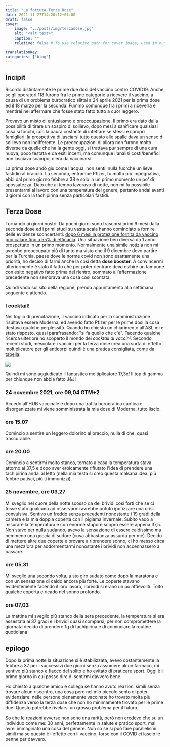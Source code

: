 ```yaml
---
title: "La fottuta Terza Dose"
date: 2021-11-27T14:20:12+01:00
draft: false
cover:
    image: "../posts/img/terzadose.jpg"
    alt: "<alt text>"
    caption: ""
    relative: false # To use relative path for cover image, used in hugo Page-bundles

translationKey: 
categories: ["blog"]
---
```


## Incipit

Ricordo distintamente le prime due dosi del vaccino contro COVID19. Anche se gli operatori 118 furono fra le prime categorie a ricevere il vaccino, a causa di un problema burocratico slittai a 24 aprile 2021 per la prima dose ed il 18 marzo per la seconda. Fummo comunque fra i primi a riceverla e mentirei nel affermare che fosse stato fatto tutto a cuor leggero.

Provavo un misto di entusiasmo e preoccupazione. Il primo era dato dalla possibilità di tirare un sospiro di sollievo, dopo mesi a sanificare qualsiasi cosa si tocchi, con la paura costante di infettare se stessi e i propri famigliari, la prospettiva di lasciarsi tutto questo alle spalle dava un senso di sollievo non indifferente. Le preoccupazioni di allora non furono molto diverse da quelle che ha la gente oggi, si trattava pur sempre di una cura nuova, poco testata e da esiti incerti, ma comunque l'analisi costi/benefici non lasciava scampo, c'era da vaccinarsi.

La prima dose andò giu come l'acqua, non sentii nulla fuorché un lieve fastidio al braccio. La seconda, entrambe Pfizer, fu molto più impegnativa, ebbi dal primo giorno febbre a 38 e solo in un primo momento un po' di spossatezza. Dato che al tempo lavoravo di notte, non mi fu possibile presentarmi al lavoro con una temperatura del genere, pertanto andai avanti 3 giorni con la tachipirina senza particolari fastidi.

## Terza Dose

Tornando ai giorni nostri. Da pochi giorni sono trascorsi primi 6 mesi dalla seconda dose ed i primi studi su vasta scala hanno cominciato a fornire delle evidenze sconcertanti: [dopo 6 mesi la protezione fornita da vaccino può calare fino a 55% di efficacia](https://www.adnkronos.com/vaccino-covid-iss-cala-scudo-dopo-6-mesi-55-da-contagi-e-82-da-forme-gravi_7keSmYF9LVd77h9vVy7lEV). Una situazione ben diversa da 1 anno prospettato in un primo momento. Normalmente una simile notizia non mi avrebbe preoccupato più di tanto ma visto che il 9 dicembre devo partire per la Turchia, paese dove le norme covid non sono esattamente una priorità, ho deciso di farmi anche la cosi detta **dose booster**. A convincermi ulteriormente è stato il fatto che per poter rientrare devo esibire un tampone con esito negativo fatto prima del rientro, sommato all'affermazione precedente non sembrava una cosa cosi scontata.

Quindi vado sul sito della regione, prendo appuntamento alla settimana seguente e attendo. 

### I cocktail!

Nel foglio di prenotazione, il vaccino indicato per la somministrazione risultava essere Moderna, ed avendo fatto Pfizer per le prime dosi la cosa destava qualche perplessità. Quando ho chiesto un chiarimento all'ASL mi è stato risposto, quasi parafrasando: "si fa quello che c'è". Facendo qualche ricerca ulteriore ho scoperto il mondo dei *cocktail di vaccini*. Secondo recenti studi, mescolare i vaccini per la terza dose crea una sorta di effetto moltiplicatore per gli anticorpi quindi è una pratica consigliata, [come da tabella](https://www.witn.com/2021/10/21/is-mixing-matching-covid-19-vaccines-safe-experts-weigh/):

![](../img/vaccinesmix.jpg#center)

Quindi mi sono aggiudicato il fantastico moltiplicatore 17,3x! Il top di gamma per chiunque non abbia fatto J&J!

### 24 novembre 2021, ore 09,04 GTM+2

Accedo all'HUB vaccinale e dopo una trafila burocratica caotica e disorganizzata mi viene somministrata la mia dose di Moderna, tutto liscio.

### ore 15.07

Comincio a sentire un leggero dolorino al braccio, nulla di che, quasi trascurabile.

### ore 20.00

Comincio a sentirmi molto stanco, tornato a casa la temperatura stava attorno ai 37,5 e dopo aver eroicamente rifiutato l'idea di prendere una tachipirina andai al letto (nella mia testa si creo questa malsana idea: più febbre patisci, più ti immunizzi).

### 25 novembre, ore 03,27

Mi sveglio nel cuore della notte scosso da dei brividi cosi forti che se ci fosse stato qualcuno ad osservarmi avrebbe potuto ipotizzare una crisi convulsiva. Sentivo un freddo senza precedenti nonostante i 19 gradi della camera e la mia doppia coperta con il pigiama invernale. Subito vado a misurare la temperatura e con enorme stupore scopro essere appena 37,5. Non stavo per nulla sudando, avevo la sensazione di essere caldissimo ma nemmeno una goccia di sudore (cosa abbastanza assurda per me). Decido di mettere altre due coperte e provare a riprendere sonno, ci ho messo circa una mezz'ora per addormentarmi nonostante i brividi non accennassero a passare.

### ore 05,31

Mi sveglio una secondo volta, a sto giro sudato come dopo la maratona e con un sensazione di caldo ancora più forte. Le coperte stavano evidentemente facendo il loro lavoro, i brividi si erano un po affievoliti. Tolto qualche coperta e ricado nel sonno profondo.

### ore 07,03

La mattina mi sveglio più stanco della sera precedente, la temperatura si era assestata ai 37 gradi e i brividi quasi scomparsi, per non compromettere la giornata decido di prendere 1g di tachipirina e di cominciare la routine quotidiana

## epilogo

Dopo la prima notte la situazione si è stabilizzata, avevo costantemente la febbre a 37 per i successivi due giorni senza assumere alcun farmaco, mi sentivo più stanco e fiacco del solito e ho evitato di praticare sport. Oggi è il primo giorno in cui posso dire di sentirmi davvero bene.

Ho chiesto a qualche amico e collega se hanno avuto reazioni simili senza trovare alcun riscontro, una cosa però nel mio piccolo sento di poter evidenziare: nelle persone pienamente vaccinate ho trovato molta più diffidenza verso la terza dose che non ho minimamente trovato per le prime due. Questo potrebbe rivelarsi un grosso problema per il futuro.

So che le reazioni avverse non sono una rarità, però non credevo che su un individuo come me: 30 anni, perfettamente in salute e pratico sport, mai avrei immaginato una cosa del genere. Non so se si può fare parallelismi simili ma se questo è l'effetto con il vaccino, forse con il COVID ci lascio le penne per davvero.
